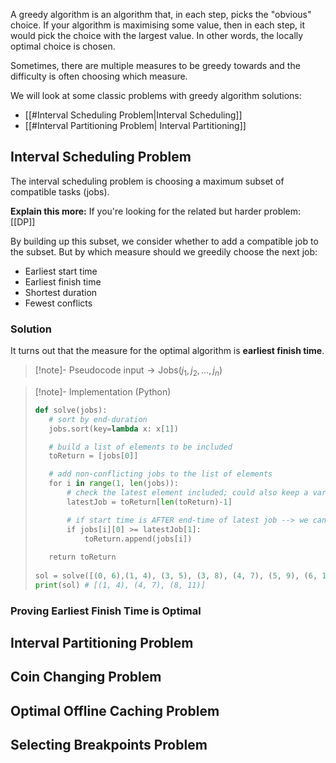 
A greedy algorithm is an algorithm that, in each step, picks the "obvious" choice. If your algorithm is maximising some value, then in each step, it would pick the choice with the largest value. In other words, the locally optimal choice is chosen. 

Sometimes, there are multiple measures to be greedy towards and the difficulty is often choosing which measure. 

We will look at some classic problems with greedy algorithm solutions:
- [[#Interval Scheduling Problem|Interval Scheduling]]
- [[#Interval Partitioning Problem| Interval Partitioning]]
## Interval Scheduling Problem

The interval scheduling problem is choosing a maximum subset of compatible tasks (jobs). 

**Explain this more:** If you're looking for the related but harder problem: [[DP]]

By building up this subset, we consider whether to add a compatible job to the subset. But by which measure should we greedily choose the next job:
- Earliest start time
- Earliest finish time
- Shortest duration
- Fewest conflicts 

### Solution

It turns out that the measure for the optimal algorithm is **earliest finish time**. 

>[!note]- Pseudocode
>$\text{input} \rightarrow \text{Jobs} (j_{1}, j_{2}, \dots, j_{n})$

>[!note]- Implementation (Python)
>```py
>def solve(jobs):
>    # sort by end-duration
>    jobs.sort(key=lambda x: x[1])
>
>    # build a list of elements to be included
>    toReturn = [jobs[0]]
>
>    # add non-conflicting jobs to the list of elements
>    for i in range(1, len(jobs)):
>        # check the latest element included; could also keep a variable for it
>        latestJob = toReturn[len(toReturn)-1]
>
>        # if start time is AFTER end-time of latest job --> we can add
>        if jobs[i][0] >= latestJob[1]:
>            toReturn.append(jobs[i])
>    
>    return toReturn
>    
>sol = solve([(0, 6),(1, 4), (3, 5), (3, 8), (4, 7), (5, 9), (6, 10), (8, 11)])
>print(sol) # [(1, 4), (4, 7), (8, 11)]
>```

### Proving Earliest Finish Time is Optimal

## Interval Partitioning Problem 

## Coin Changing Problem

## Optimal Offline Caching Problem

## Selecting Breakpoints Problem


